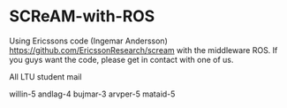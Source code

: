# SCReAM-with-ROS
Using Ericssons code (Ingemar Andersson) https://github.com/EricssonResearch/scream with the middleware ROS. 
If you guys want the code, please get in contact with one of us.

All LTU student mail

willin-5
andlag-4
bujmar-3
arvper-5
mataid-5
